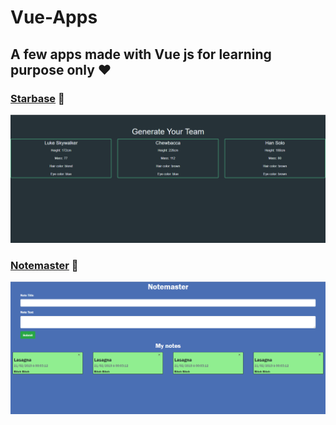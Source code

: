 # Vue-Apps
## A few apps made with Vue js for learning purpose only :heart:

### [Starbase](https://github.com/Rafik-Belkadi/Vue-Apps/tree/master/Applications/starbase) :rocket:
![Starbase](https://github.com/Rafik-Belkadi/Vue-Apps/blob/master/Applications/Screenshots/Starbase.png)

### [Notemaster](https://github.com/Rafik-Belkadi/Vue-Apps/tree/master/Applications/NoteMaster) :page_with_curl:
![alt text](https://github.com/Rafik-Belkadi/Vue-Apps/blob/master/Applications/Screenshots/Notemaster.png)
